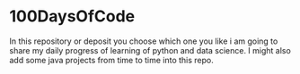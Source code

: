 # 100DaysOfCode
In this repository or deposit you choose which one you like i am going to share my daily progress of learning of python and data science. I might also add some java projects from time to time into this repo.
